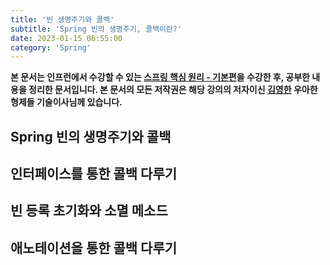 ```yaml
---
title: '빈 생명주기와 콜백'
subtitle: 'Spring 빈의 생명주기, 콜백이란?'
date: 2023-01-15 06:55:00
category: 'Spring'
---
```


**본 문서는 인프런에서 수강할 수 있는 [스프링 핵심 원리 - 기본편](https://inflearn.com/course/스프링-핵심-원리-기본편)을 수강한 후, 공부한 내용을 정리한 문서입니다. 본 문서의 모든 저작권은 해당 강의의 저자이신 [김영한](https://inflearn.com/users/@yh) 우아한형제들 기술이사님께 있습니다.**

## Spring 빈의 생명주기와 콜백

## 인터페이스를 통한 콜백 다루기

## 빈 등록 초기화와 소멸 메소드

## 애노테이션을 통한 콜백 다루기
